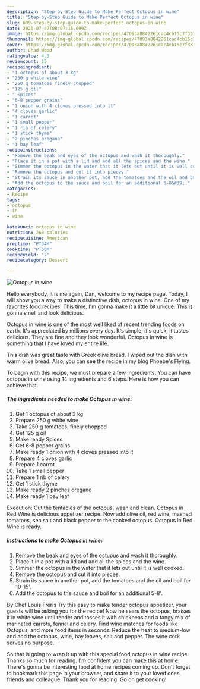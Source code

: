 ```yaml
---
description: "Step-by-Step Guide to Make Perfect Octopus in wine"
title: "Step-by-Step Guide to Make Perfect Octopus in wine"
slug: 699-step-by-step-guide-to-make-perfect-octopus-in-wine
date: 2020-07-07T08:07:15.099Z
image: https://img-global.cpcdn.com/recipes/47093a8842261cac4cb15c7f3379d877/751x532cq70/octopus-in-wine-recipe-main-photo.jpg
thumbnail: https://img-global.cpcdn.com/recipes/47093a8842261cac4cb15c7f3379d877/751x532cq70/octopus-in-wine-recipe-main-photo.jpg
cover: https://img-global.cpcdn.com/recipes/47093a8842261cac4cb15c7f3379d877/751x532cq70/octopus-in-wine-recipe-main-photo.jpg
author: Chad Wood
ratingvalue: 4.3
reviewcount: 15
recipeingredient:
- "1 octopus of about 3 kg"
- "250 g white wine"
- "250 g tomatoes finely chopped"
- "125 g oil"
- " Spices"
- "6-8 pepper grains"
- "1 onion with 4 cloves pressed into it"
- "4 cloves garlic"
- "1 carrot"
- "1 small pepper"
- "1 rib of celery"
- "1 stick thyme"
- "2 pinches oregano"
- "1 bay leaf"
recipeinstructions:
- "Remove the beak and eyes of the octupus and wash it thoroughly."
- "Place it in a pot with a lid and add all the spices and the wine."
- "Simmer the octopus in the water that it lets out until it is well cooked."
- "Remove the octopus and cut it into pieces."
- "Strain its sauce in another pot, add the tomatoes and the oil and boil for 10-15&#39;."
- "Add the octopus to the sauce and boil for an additional 5-8&#39;."
categories:
- Recipe
tags:
- octopus
- in
- wine

katakunci: octopus in wine 
nutrition: 268 calories
recipecuisine: American
preptime: "PT34M"
cooktime: "PT50M"
recipeyield: "2"
recipecategory: Dessert

---
```



![Octopus in wine](https://img-global.cpcdn.com/recipes/47093a8842261cac4cb15c7f3379d877/751x532cq70/octopus-in-wine-recipe-main-photo.jpg)

Hello everybody, it is me again, Dan, welcome to my recipe page. Today, I will show you a way to make a distinctive dish, octopus in wine. One of my favorites food recipes. This time, I'm gonna make it a little bit unique. This is gonna smell and look delicious.

Octopus in wine is one of the most well liked of recent trending foods on earth. It's appreciated by millions every day. It's simple, it's quick, it tastes delicious. They are fine and they look wonderful. Octopus in wine is something that I have loved my entire life.

This dish was great taste with Greek olive bread. I wiped out the dish with warm olive bread. Also, you can see the recipe in my blog Phoebe&#39;s Flying.


To begin with this recipe, we must prepare a few ingredients. You can have octopus in wine using 14 ingredients and 6 steps. Here is how you can achieve that.

<!--inarticleads1-->

##### The ingredients needed to make Octopus in wine:

1. Get 1 octopus of about 3 kg
1. Prepare 250 g white wine
1. Take 250 g tomatoes, finely chopped
1. Get 125 g oil
1. Make ready  Spices
1. Get 6-8 pepper grains
1. Make ready 1 onion with 4 cloves pressed into it
1. Prepare 4 cloves garlic
1. Prepare 1 carrot
1. Take 1 small pepper
1. Prepare 1 rib of celery
1. Get 1 stick thyme
1. Make ready 2 pinches oregano
1. Make ready 1 bay leaf


Execution: Cut the tentacles of the octopus, wash and clean. Octopus in Red Wine is delicious appetizer recipe. Now add olive oil, red wine, mashed tomatoes, sea salt and black pepper to the cooked octopus. Octopus in Red Wine is ready. 

<!--inarticleads2-->

##### Instructions to make Octopus in wine:

1. Remove the beak and eyes of the octupus and wash it thoroughly.
1. Place it in a pot with a lid and add all the spices and the wine.
1. Simmer the octopus in the water that it lets out until it is well cooked.
1. Remove the octopus and cut it into pieces.
1. Strain its sauce in another pot, add the tomatoes and the oil and boil for 10-15&#39;.
1. Add the octopus to the sauce and boil for an additional 5-8&#39;.


By Chef Louis Freris Try this easy to make tender octopus appetizer, your guests will be asking you for the recipe! Now he sears the octopus, braises it in white wine until tender and tosses it with chickpeas and a tangy mix of marinated carrots, fennel and celery. Find wine matches for foods like Octopus, and more food items in seconds. Reduce the heat to medium-low and add the octopus, wine, bay leaves, salt and pepper. The wine cork serves no purpose. 

So that is going to wrap it up with this special food octopus in wine recipe. Thanks so much for reading. I'm confident you can make this at home. There's gonna be interesting food at home recipes coming up. Don't forget to bookmark this page in your browser, and share it to your loved ones, friends and colleague. Thank you for reading. Go on get cooking!
